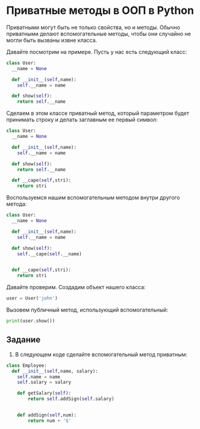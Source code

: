 # Приватные методы в ООП в Python

Приватными могут быть не только свойства, но и 
методы. Обычно приватными делают вспомогательные методы, 
чтобы они случайно не могли быть вызваны извне класса.

Давайте посмотрим на примере. Пусть у нас есть следующий класс:

```py
class User:
  __name = None

  def __init__(self,name):
    self.__name = name

  def show(self):
    return self.__name
```

Сделаем в этом классе приватный метод, который параметром 
 будет принимать строку и делать заглавным ее первый символ:

```py
class User:
  __name = None

  def __init__(self,name):
    self.__name = name

  def show(self):
    return self.__name

  def __cape(self,stri):
    return stri
```

Воспользуемся нашим вспомогательным методом внутри другого метода:

```py
class User:
  __name = None

  def __init__(self,name):
    self.__name = name

  def show(self):
    self.__cape(self.__name)


  def __cape(self,stri):
    return stri
```

Давайте проверим. Создадим объект нашего класса:
```py
user = User('john')
```
Вызовем публичный метод, использующий вспомогательный:
```py 
print(user.show())
```
## Задание

1. В следующем коде сделайте вспомогательный метод приватным:

```py
class Employee:
  def __init__(self,name, salary):
    self.name = name
    self.salary = salary

 	def getSalary(self):
		return self.addSign(self.salary)


	def addSign(self,num):
		return num + '$'
```
